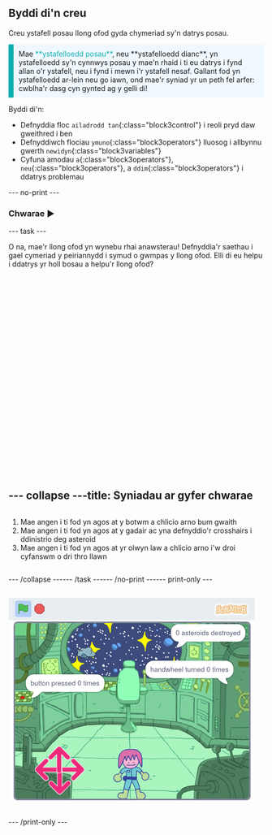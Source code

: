 ## Byddi di'n creu

Creu ystafell posau llong ofod gyda chymeriad sy'n datrys posau.

<p style="border-left: solid; border-width:10px; border-color: #0faeb0; background-color: aliceblue; padding: 10px;">
Mae <span style="color: #0faeb0">**ystafelloedd posau**</span>, neu **ystafelloedd dianc**, yn ystafelloedd sy'n cynnwys posau y mae'n rhaid i ti eu datrys i fynd allan o'r ystafell, neu i fynd i mewn i'r ystafell nesaf. Gallant fod yn ystafelloedd ar-lein neu go iawn, ond mae'r syniad yr un peth fel arfer: cwblha'r dasg cyn gynted ag y gelli di!
</p>

Byddi di'n:
+ Defnyddia floc `ailadrodd tan`{:class="block3control"} i reoli pryd daw gweithred i ben
+ Defnyddiwch flociau `ymuno`{:class="block3operators"} lluosog i allbynnu gwerth `newidyn`{:class="block3variables"}
+ Cyfuna amodau `a`{:class="block3operators"}, `neu`{:class="block3operators"}, a `ddim`{:class="block3operators"} i ddatrys problemau

--- no-print ---

### Chwarae ▶️

--- task ---

<div style="display: flex; flex-wrap: wrap">
<div style="flex-basis: 175px; flex-grow: 1">  
O na, mae'r llong ofod yn wynebu rhai anawsterau! Defnyddia'r saethau i gael cymeriad y peiriannydd i symud o gwmpas y llong ofod. Elli di eu helpu i ddatrys yr holl bosau a helpu'r llong ofod?
</div>
<div>
<div class="scratch-preview" style="margin-left: 15px;">
  <iframe allowtransparency="true" width="485" height="402" src="" frameborder="0"></iframe>
</div>

</div>

--- collapse ---
---
title: Syniadau ar gyfer chwarae
---

1. Mae angen i ti fod yn agos at y botwm a chlicio arno bum gwaith
2. Mae angen i ti fod yn agos at y gadair ac yna defnyddio'r crosshairs i ddinistrio deg asteroid
3. Mae angen i ti fod yn agos at yr olwyn law a chlicio arno i'w droi cyfanswm o dri thro llawn


--- /collapse ---

--- /task ---

--- /no-print ---

--- print-only ---

![Prosiect wedi'i gwblhau](images/showcase_static.png)

--- /print-only ---


